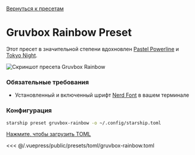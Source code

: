 [Вернуться к пресетам](./README.md#gruvbox-rainbow)

# Gruvbox Rainbow Preset

Этот пресет в значительной степени вдохновлен [Pastel Powerline](./pastel-powerline.md) и [Tokyo Night](./tokyo-night.md).

![Скриншот пресета Gruvbox Rainbow](/presets/img/gruvbox-rainbow.png)

### Обязательные требования

- Установленный и включенный шрифт [Nerd Font](https://www.nerdfonts.com/) в вашем терминале

### Конфигурация

```sh
starship preset gruvbox-rainbow -o ~/.config/starship.toml
```

[Нажмите, чтобы загрузить TOML](/presets/toml/gruvbox-rainbow.toml)

<<< @/.vuepress/public/presets/toml/gruvbox-rainbow.toml
